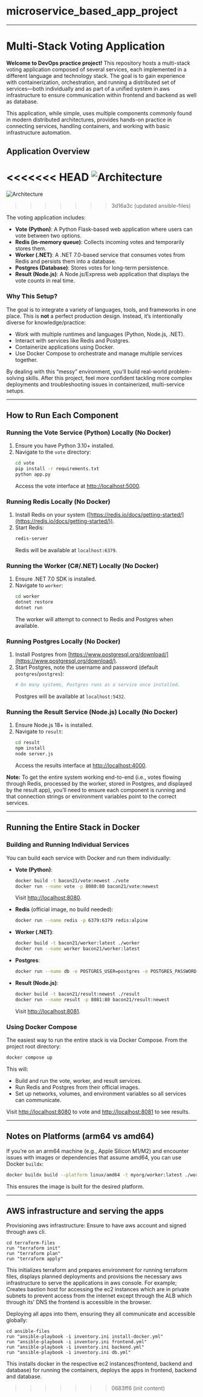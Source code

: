 
# microservice_based_app_project

---

# Multi-Stack Voting Application

**Welcome to DevOps practice project!** This repository hosts a multi-stack voting application composed of several services, each implemented in a different language and technology stack. The goal is to gain experience with containerization, orchestration, and running a distributed set of services—both individually and as part of a unified system in aws infrastructure to ensure communication within frontend and backend as well as database.

This application, while simple, uses multiple components commonly found in modern distributed architectures, provides hands-on practice in connecting services, handling containers, and working with basic infrastructure automation.

## Application Overview

<<<<<<< HEAD
![Architecture](multistack-app-project/image.png)
=======
![Architecture](images/image.png)
>>>>>>> 3d16a3c (updated ansible-files)

The voting application includes:

- **Vote (Python)**: A Python Flask-based web application where users can vote between two options.
- **Redis (in-memory queue)**: Collects incoming votes and temporarily stores them.
- **Worker (.NET)**: A .NET 7.0-based service that consumes votes from Redis and persists them into a database.
- **Postgres (Database)**: Stores votes for long-term persistence.
- **Result (Node.js)**: A Node.js/Express web application that displays the vote counts in real time.

### Why This Setup?

The goal is to integrate a variety of languages, tools, and frameworks in one place. This is **not** a perfect production design. Instead, it’s intentionally diverse for knowledge/practice:

- Work with multiple runtimes and languages (Python, Node.js, .NET).
- Interact with services like Redis and Postgres.
- Containerize applications using Docker.
- Use Docker Compose to orchestrate and manage multiple services together.

By dealing with this “messy” environment, you’ll build real-world problem-solving skills. After this project, feel more confident tackling more complex deployments and troubleshooting issues in containerized, multi-service setups.

---

## How to Run Each Component

### Running the Vote Service (Python) Locally (No Docker)

1. Ensure you have Python 3.10+ installed.
2. Navigate to the `vote` directory:
   ```bash
   cd vote
   pip install -r requirements.txt
   python app.py
   ```
   Access the vote interface at [http://localhost:5000](http://localhost:5000).

### Running Redis Locally (No Docker)

1. Install Redis on your system ([https://redis.io/docs/getting-started/](https://redis.io/docs/getting-started/)).
2. Start Redis:
   ```bash
   redis-server
   ```
   Redis will be available at `localhost:6379`.

### Running the Worker (C#/.NET) Locally (No Docker)

1. Ensure .NET 7.0 SDK is installed.
2. Navigate to `worker`:
   ```bash
   cd worker
   dotnet restore
   dotnet run
   ```
   The worker will attempt to connect to Redis and Postgres when available.

### Running Postgres Locally (No Docker)

1. Install Postgres from [https://www.postgresql.org/download/](https://www.postgresql.org/download/).
2. Start Postgres, note the username and password (default `postgres`/`postgres`):
   ```bash
   # On many systems, Postgres runs as a service once installed.
   ```
   Postgres will be available at `localhost:5432`.

### Running the Result Service (Node.js) Locally (No Docker)

1. Ensure Node.js 18+ is installed.
2. Navigate to `result`:
   ```bash
   cd result
   npm install
   node server.js
   ```
   Access the results interface at [http://localhost:4000](http://localhost:4000).

**Note:** To get the entire system working end-to-end (i.e., votes flowing through Redis, processed by the worker, stored in Postgres, and displayed by the result app), you’ll need to ensure each component is running and that connection strings or environment variables point to the correct services.

---

## Running the Entire Stack in Docker

### Building and Running Individual Services

You can build each service with Docker and run them individually:

- **Vote (Python)**:
  ```bash
  docker build -t bacon21/vote:newest ./vote
  docker run --name vote -p 8080:80 bacon21/vote:newest
  ```
  Visit [http://localhost:8080](http://localhost:8080).

- **Redis** (official image, no build needed):
  ```bash
  docker run --name redis -p 6379:6379 redis:alpine
  ```

- **Worker (.NET)**:
  ```bash
  docker build -t bacon21/worker:latest ./worker
  docker run --name worker bacon21/worker:latest
  ```
  
- **Postgres**:
  ```bash
  docker run --name db -e POSTGRES_USER=postgres -e POSTGRES_PASSWORD=postgres -p 5432:5432 postgres:15-alpine
  ```

- **Result (Node.js)**:
  ```bash
  docker build -t bacon21/result:newest ./result
  docker run --name result -p 8081:80 bacon21/result:newest
  ```
  Visit [http://localhost:8081](http://localhost:8081).

### Using Docker Compose

The easiest way to run the entire stack is via Docker Compose. From the project root directory:

```bash
docker compose up
```

This will:

- Build and run the vote, worker, and result services.
- Run Redis and Postgres from their official images.
- Set up networks, volumes, and environment variables so all services can communicate.

Visit [http://localhost:8080](http://localhost:8080) to vote and [http://localhost:8081](http://localhost:8081) to see results.

---

## Notes on Platforms (arm64 vs amd64)

If you’re on an arm64 machine (e.g., Apple Silicon M1/M2) and encounter issues with images or dependencies that assume amd64, you can use Docker `buildx`:

```bash
docker buildx build --platform linux/amd64 -t myorg/worker:latest ./worker
```

This ensures the image is built for the desired platform.

---

## AWS infrastructure and serving the apps

Provisioning aws infrastructure:
Ensure to have aws account and signed through aws cli.

```
cd terraform-files
run "terraform init"
run "terraform plan"
run "terraform apply"
```

This initializes terraform and prepares environment for running terraform files, displays planned deployments and provisions the necessary aws infrastructure to serve the applications in aws console.
For example; Creates bastion host for accessing the ec2 instances which are in private subnets to prevent access from the internet except through the ALB which through its' DNS the frontend is accessible in the browser.

Deploying all apps into them, ensuring they all communicate and accessible globally:

```
cd ansible-files
run "ansible-playbook -i inventory.ini install-docker.yml"
run "ansible-playbook -i inventory.ini frontend.yml"
run "ansible-playbook -i inventory.ini backend.yml"
run "ansible-playbook -i inventory.ini db.yml"
```

This installs docker in the respective ec2 instances(frontend, backend and database) for running the containers, deploys the apps in frontend, backend and database.

>>>>>>> 0683ff6 (init content)
